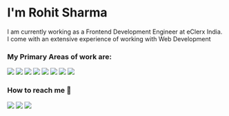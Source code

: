 <h1>I'm Rohit Sharma</h1>
<p>I am currently working as a Frontend Development Engineer at eClerx India. I come with an extensive experience of working with Web Development</p>

<h3>My Primary Areas of work are:</h3>

[<img src="https://img.icons8.com/color/48/000000/html-5--v1.png"/>]() 
[<img src="https://img.icons8.com/color/48/000000/css3.png"/>]()
[<img src="https://img.icons8.com/color/48/000000/javascript--v1.png"/>]() 
[<img src="https://img.icons8.com/color/48/000000/bootstrap.png"/>]()
[<img src="https://img.icons8.com/color/48/000000/react-native.png"/>]() 
[<img src="https://img.icons8.com/color/48/000000/redux.png"/>]()
[<img src="https://img.icons8.com/ios-filled/50/000000/jquery.png"/>]()
[<img src="https://img.icons8.com/color/48/000000/sass.png"/>]()

<h3>How to reach me 📱</h3>

[<img src="https://img.icons8.com/color/50/000000/linkedin.png"/>](https://linkedin.com/in/rohitsharmaj7) 
[<img src="https://img.icons8.com/color/50/000000/whatsapp.png"/>](https://wa.me/9646870027)
[<img src="https://img.icons8.com/color/50/000000/skype.png"/>]()
